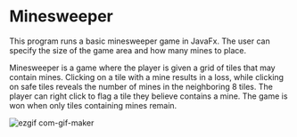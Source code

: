 # Minesweeper
This program runs a basic minesweeper game in JavaFx. The user can specify the size of the game area and how many mines to place.

Minesweeper is a game where the player is given a grid of tiles that may contain mines. Clicking on a tile with a mine results in a loss, while clicking on safe tiles reveals the number of mines in the neighboring 8 tiles. The player can right click to flag a tile they believe contains a mine. The game is won when only tiles containing mines remain.

![ezgif com-gif-maker](https://user-images.githubusercontent.com/56368354/124199492-dee63100-da87-11eb-8ae5-2550a77109df.gif)

